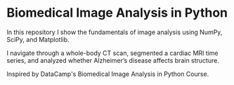 # Biomedical Image Analysis in Python

In this repository I show the fundamentals of image analysis using NumPy, SciPy, and Matplotlib. 

I navigate through a whole-body CT scan, segmented a cardiac MRI time series, and analyzed whether Alzheimer’s disease affects brain structure.

Inspired by DataCamp's Biomedical Image Analysis in Python Course.

